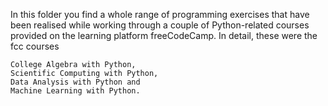 In this folder you find a whole range of programming exercises that have been realised while working through a couple of Python-related courses provided on the learning platform freeCodeCamp.
In detail, these were the fcc courses

    College Algebra with Python,
    Scientific Computing with Python,
    Data Analysis with Python and
    Machine Learning with Python.
